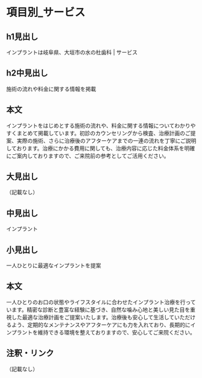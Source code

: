 # 項目別_サービス

## h1見出し
インプラントは岐阜県、大垣市の水の杜歯科 | サービス

## h2中見出し
施術の流れや料金に関する情報を掲載

## 本文
インプラントをはじめとする施術の流れや、料金に関する情報についてわかりやすくまとめて掲載しています。初診のカウンセリングから検査、治療計画のご提案、実際の施術、さらに治療後のアフターケアまでの一連の流れを丁寧にご説明しております。治療にかかる費用に関しても、治療内容に応じた料金体系を明確にご案内しておりますので、ご来院前の参考としてご活用ください。

## 大見出し
（記載なし）

## 中見出し
インプラント

## 小見出し
一人ひとりに最適なインプラントを提案

## 本文
一人ひとりのお口の状態やライフスタイルに合わせたインプラント治療を行っています。精密な診断と豊富な経験に基づき、自然な噛み心地と美しい見た目を重視した最適な治療計画をご提案いたします。治療後も安心して生活していただけるよう、定期的なメンテナンスやアフターケアにも力を入れており、長期的にインプラントを維持できる環境を整えておりますので、安心してご来院ください。

## 注釈・リンク
（記載なし）

